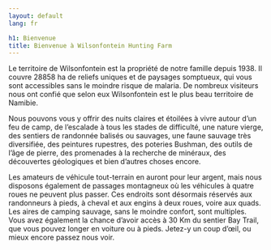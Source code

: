 ```yaml
---
layout: default
lang: fr

h1: Bienvenue
title: Bienvenue à Wilsonfontein Hunting Farm
---
```


Le territoire de Wilsonfontein est la propriété de notre famille depuis 1938. Il couvre 28858 ha de reliefs uniques et de paysages somptueux, qui vous sont accessibles sans le moindre risque de malaria. De nombreux visiteurs nous ont confié que selon eux Wilsonfontein est le plus beau territoire de Namibie.

Nous pouvons vous y offrir des nuits claires et étoilées à vivre autour d’un feu de camp, de l’escalade à tous les stades de difficulté, une nature vierge, des sentiers de randonnée balisés ou sauvages, une faune sauvage très diversifiée, des peintures rupestres, des poteries Bushman, des outils de l’âge de pierre, des promenades à la recherche de minéraux, des découvertes géologiques et bien d’autres choses encore.

Les amateurs de véhicule tout-terrain en auront pour leur argent, mais nous disposons également de passages montagneux où les véhicules à quatre roues ne peuvent plus passer. Ces endroits sont désormais réservés aux randonneurs à pieds, à cheval et aux engins à deux roues, voire aux quads. Les aires de camping sauvage, sans le moindre confort, sont multiples. Vous avez également la chance d’avoir accès à 30 Km du sentier Bay Trail, que vous pouvez longer en voiture ou à pieds. Jetez-y un coup d’œil, ou mieux encore passez nous voir.